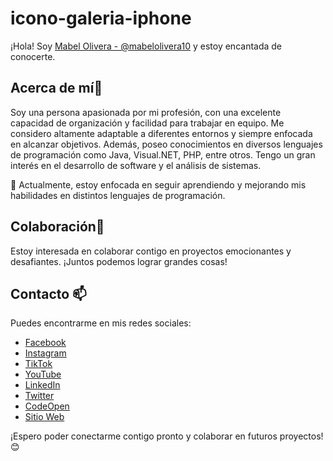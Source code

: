 # icono-galeria-iphone

¡Hola! Soy [Mabel Olivera - @mabelolivera10]() y estoy encantada de conocerte.

## Acerca de mí👀
Soy una persona apasionada por mi profesión, con una excelente capacidad de organización y facilidad para trabajar en equipo. Me considero altamente adaptable a diferentes entornos y siempre enfocada en alcanzar objetivos. Además, poseo conocimientos en diversos lenguajes de programación como Java, Visual.NET, PHP, entre otros. Tengo un gran interés en el desarrollo de software y el análisis de sistemas.

🌱 Actualmente, estoy enfocada en seguir aprendiendo y mejorando mis habilidades en distintos lenguajes de programación.

## Colaboración💞
Estoy interesada en colaborar contigo en proyectos emocionantes y desafiantes. ¡Juntos podemos lograr grandes cosas!

## Contacto 📫
Puedes encontrarme en mis redes sociales:

- [Facebook](https://www.facebook.com/mabelquispeolivera/)
- [Instagram](https://www.instagram.com/mabelolivera10/)
- [TikTok](https://www.tiktok.com/@encodedmabel)
- [YouTube](https://www.youtube.com/@encodedmabel)
- [LinkedIn](https://www.linkedin.com/in/mabelquispeolivera/)
- [Twitter](https://twitter.com/mabel_Q_O)
- [CodeOpen](https://codepen.io/mabelolivera10)
- [Sitio Web](https://encoded.pe/)

¡Espero poder conectarme contigo pronto y colaborar en futuros proyectos! 😊
